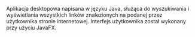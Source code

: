 Aplikacja desktopowa napisana w języku Java, służąca do wyszukiwania i wyświetlania wszystkich linków znalezionych na podanej przez użytkownika stronie internetowej. Interfejs użytkownika został wykonany przy użyciu JavaFX.
